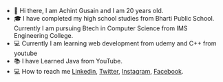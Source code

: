 - 🙋‍ Hi there, I am Achint Gusain and I am 20 years old.
- 🎓 I have completed my high school studies from Bharti Public School. Currently I am pursuing Btech in Computer Science from IMS Engineering College.
- 💻 Currently I am learning web development from udemy and C++ from youtube
- 📚 I have Learned Java from YouTube.
- 💻 How to reach me [Linkedin](https://www.linkedin.com/in/achint-gusain-62aa991ba/), [Twitter](https://twitter.com/GusainAchint), [Instagram](https://www.instagram.com/achint2103/), [Facebook](https://www.facebook.com/achint.gusain.3/).

